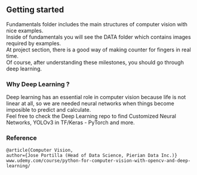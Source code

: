 ## Getting started
Fundamentals folder includes the main structures of computer vision with nice examples.\
Inside of fundamentals you will see the DATA folder which contains images required by examples.\
At project section, there is a good way of making counter for fingers in real time.\
Of course, after understanding these milestones, you should go through deep learning.

### Why Deep Learning ?
Deep learning has an essential role in computer vision because life is not linear at all, so we are needed neural networks when things become imposible to predict and calculate.\
Feel free to check the Deep Learning repo to find Customized Neural Networks, YOLOv3 in TF/Keras - PyTorch and more.


### Reference

    @article{Computer Vision,
    author={Jose Portilla (Head of Data Science, Pierian Data Inc.)}
    www.udemy.com/course/python-for-computer-vision-with-opencv-and-deep-learning/
